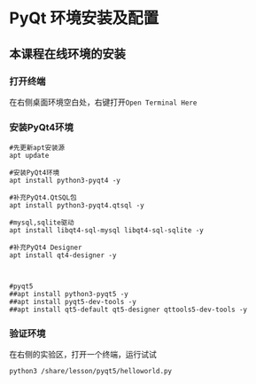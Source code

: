 # PyQt 环境安装及配置

## 本课程在线环境的安装

### 打开终端

在右侧桌面环境空白处，右键打开`Open Terminal Here`

### 安装PyQt4环境
```shell
#先更新apt安装源
apt update

#安装PyQt4环境
apt install python3-pyqt4 -y

#补充PyQt4.QtSQL包
apt install python3-pyqt4.qtsql -y

#mysql,sqlite驱动 
apt install libqt4-sql-mysql libqt4-sql-sqlite -y 

#补充PyQt4 Designer
apt install qt4-designer -y



#pyqt5
##apt install python3-pyqt5 -y
##apt install pyqt5-dev-tools -y
##apt install qt5-default qt5-designer qttools5-dev-tools -y
```

### 验证环境

在右侧的实验区，打开一个终端，运行试试

```
python3 /share/lesson/pyqt5/helloworld.py
```
